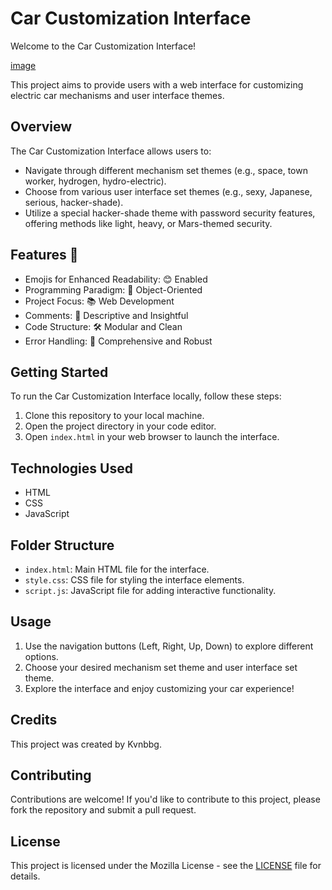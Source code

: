# Car Customization Interface

Welcome to the Car Customization Interface! 

[image](/assets/pictures/car.jpg)

This project aims to provide users with a web interface for customizing electric car mechanisms and user interface themes.

## Overview

The Car Customization Interface allows users to:
- Navigate through different mechanism set themes (e.g., space, town worker, hydrogen, hydro-electric).
- Choose from various user interface set themes (e.g., sexy, Japanese, serious, hacker-shade).
- Utilize a special hacker-shade theme with password security features, offering methods like light, heavy, or Mars-themed security.

## Features 🌟

- Emojis for Enhanced Readability: 😊 Enabled
- Programming Paradigm: 🧠 Object-Oriented
- Project Focus: 📚 Web Development
- Comments: 📖 Descriptive and Insightful
- Code Structure: 🛠️ Modular and Clean
- Error Handling: 🚫 Comprehensive and Robust

## Getting Started

To run the Car Customization Interface locally, follow these steps:

1. Clone this repository to your local machine.
2. Open the project directory in your code editor.
3. Open `index.html` in your web browser to launch the interface.

## Technologies Used

- HTML
- CSS
- JavaScript

## Folder Structure

- `index.html`: Main HTML file for the interface.
- `style.css`: CSS file for styling the interface elements.
- `script.js`: JavaScript file for adding interactive functionality.

## Usage

1. Use the navigation buttons (Left, Right, Up, Down) to explore different options.
2. Choose your desired mechanism set theme and user interface set theme.
3. Explore the interface and enjoy customizing your car experience!

## Credits

This project was created by Kvnbbg.

## Contributing

Contributions are welcome! If you'd like to contribute to this project, please fork the repository and submit a pull request.

## License

This project is licensed under the Mozilla License - see the [LICENSE](LICENSE) file for details.
